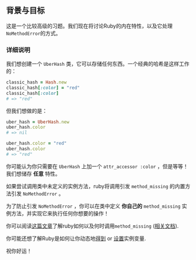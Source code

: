 ## 背景与目标

这是一个比较高级的习题。我们现在将讨论Ruby的内在特性，以及它处理`NoMethodError`的方式。

### 详细说明

我们想创建一个 `UberHash` 类，它可以存储任何东西。一个经典的哈希是这样工作的：

```ruby
classic_hash = Hash.new
classic_hash[:color] = "red"
classic_hash[:color]
# => "red"
```

但我们想做的是：

```ruby
uber_hash = UberHash.new
uber_hash.color
# => nil

uber_hash.color = "red"
uber_hash.color
# => "red"
```

你可能认为你只需要在 `UberHash` 上加一个 `attr_accessor :color` ，但是等等！我们想储存 **任意** 特性。

如果尝试调用类中未定义的实例方法，ruby将调用引发 `method_missing` 的内置方法引发 `NoMethodError` 。

为了防止引发 `NoMethodError` ，你可以在类中定义 **你自己的** `method_missing` 实例方法，并实现它来执行任何你想要的操作！

你可以阅读[这篇文章](http://rubylearning.com/satishtalim/ruby_method_missing.html)了解ruby如何以及何时调用`method_missing` ([相关文档](https://ruby-doc.org/core-2.5.3/BasicObject.html#method-i-method_missing)).

你可能还想了解Ruby是如何让你动态地[得到](https://ruby-doc.org/core-2.5.3/Object.html#method-i-instance_variable_get) or [设置](https://ruby-doc.org/core-2.5.3/Object.html#method-i-instance_variable_set)实例变量.

祝你好运！
